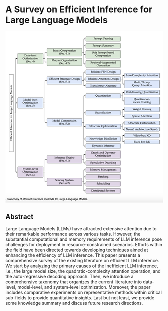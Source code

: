 # A Survey on Efficient Inference for Large Language Models

![](efficientinference.png)

## Abstract

Large Language Models (LLMs) have attracted extensive attention due to their
remarkable performance across various tasks. However, the substantial
computational and memory requirements of LLM inference pose challenges for
deployment in resource-constrained scenarios. Efforts within the field have
been directed towards developing techniques aimed at enhancing the efficiency
of LLM inference. This paper presents a comprehensive survey of the existing
literature on efficient LLM inference. We start by analyzing the primary causes
of the inefficient LLM inference, i.e., the large model size, the
quadratic-complexity attention operation, and the auto-regressive decoding
approach. Then, we introduce a comprehensive taxonomy that organizes the
current literature into data-level, model-level, and system-level optimization.
Moreover, the paper includes comparative experiments on representative methods
within critical sub-fields to provide quantitative insights. Last but not
least, we provide some knowledge summary and discuss future research
directions.
